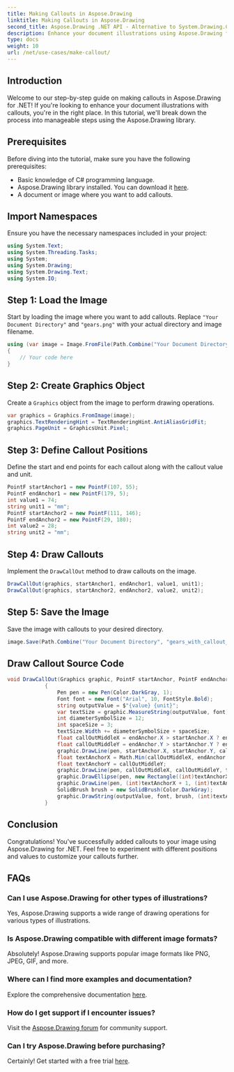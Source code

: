 ```yaml
---
title: Making Callouts in Aspose.Drawing
linktitle: Making Callouts in Aspose.Drawing
second_title: Aspose.Drawing .NET API - Alternative to System.Drawing.Common
description: Enhance your document illustrations using Aspose.Drawing for .NET! Learn step-by-step how to add callouts for clearer and informative visuals.
type: docs
weight: 10
url: /net/use-cases/make-callout/
---
```

## Introduction
Welcome to our step-by-step guide on making callouts in Aspose.Drawing for .NET! If you're looking to enhance your document illustrations with callouts, you're in the right place. In this tutorial, we'll break down the process into manageable steps using the Aspose.Drawing library.
## Prerequisites
Before diving into the tutorial, make sure you have the following prerequisites:
- Basic knowledge of C# programming language.
- Aspose.Drawing library installed. You can download it [here](https://releases.aspose.com/drawing/net/).
- A document or image where you want to add callouts.
## Import Namespaces
Ensure you have the necessary namespaces included in your project:
```csharp
using System.Text;
using System.Threading.Tasks;
using System;
using System.Drawing;
using System.Drawing.Text;
using System.IO;
```
## Step 1: Load the Image
Start by loading the image where you want to add callouts. Replace `"Your Document Directory"` and `"gears.png"` with your actual directory and image filename.
```csharp
using (var image = Image.FromFile(Path.Combine("Your Document Directory", "gears.png")))
{
    // Your code here
}
```
## Step 2: Create Graphics Object
Create a `Graphics` object from the image to perform drawing operations.
```csharp
var graphics = Graphics.FromImage(image);
graphics.TextRenderingHint = TextRenderingHint.AntiAliasGridFit;
graphics.PageUnit = GraphicsUnit.Pixel;
```
## Step 3: Define Callout Positions
Define the start and end points for each callout along with the callout value and unit.
```csharp
PointF startAnchor1 = new PointF(107, 55);
PointF endAnchor1 = new PointF(179, 5);
int value1 = 74;
string unit1 = "mm";
PointF startAnchor2 = new PointF(111, 146);
PointF endAnchor2 = new PointF(29, 180);
int value2 = 28;
string unit2 = "mm";
```
## Step 4: Draw Callouts
Implement the `DrawCallOut` method to draw callouts on the image.
```csharp
DrawCallOut(graphics, startAnchor1, endAnchor1, value1, unit1);
DrawCallOut(graphics, startAnchor2, endAnchor2, value2, unit2);
```
## Step 5: Save the Image
Save the image with callouts to your desired directory.
```csharp
image.Save(Path.Combine("Your Document Directory", "gears_with_callout_out.png"));
```
## Draw Callout Source Code
```csharp
void DrawCallOut(Graphics graphic, PointF startAnchor, PointF endAnchor, int value, string unit)
            {
                Pen pen = new Pen(Color.DarkGray, 1);
                Font font = new Font("Arial", 10, FontStyle.Bold);
                string outputValue = $"{value} {unit}";
                var textSize = graphic.MeasureString(outputValue, font);
                int diameterSymbolSize = 12;
                int spaceSize = 3;
                textSize.Width += diameterSymbolSize + spaceSize;
                float callOutMiddleX = endAnchor.X > startAnchor.X ? endAnchor.X - textSize.Width : endAnchor.X + textSize.Width;
                float callOutMiddleY = endAnchor.Y > startAnchor.Y ? endAnchor.Y - textSize.Height : endAnchor.Y + textSize.Height;
                graphic.DrawLine(pen, startAnchor.X, startAnchor.Y, callOutMiddleX, callOutMiddleY);
                float textAnchorX = Math.Min(callOutMiddleX, endAnchor.X);
                float textAnchorY = callOutMiddleY;
                graphic.DrawLine(pen, callOutMiddleX, callOutMiddleY, textAnchorX == callOutMiddleX ? textAnchorX + textSize.Width : textAnchorX, callOutMiddleY);
                graphic.DrawEllipse(pen, new Rectangle((int)textAnchorX + spaceSize, (int)(textAnchorY - textSize.Height) + spaceSize, 10, 10));
                graphic.DrawLine(pen, (int)textAnchorX + 1, (int)textAnchorY - 1, (int)textAnchorX + diameterSymbolSize + 2, (int)textAnchorY - diameterSymbolSize - 2);
                SolidBrush brush = new SolidBrush(Color.DarkGray);
                graphic.DrawString(outputValue, font, brush, (int)textAnchorX + diameterSymbolSize + spaceSize, (int)(textAnchorY - textSize.Height));
            }
```
## Conclusion

Congratulations! You've successfully added callouts to your image using Aspose.Drawing for .NET. Feel free to experiment with different positions and values to customize your callouts further.

## FAQs

### Can I use Aspose.Drawing for other types of illustrations?

Yes, Aspose.Drawing supports a wide range of drawing operations for various types of illustrations.

### Is Aspose.Drawing compatible with different image formats?

Absolutely! Aspose.Drawing supports popular image formats like PNG, JPEG, GIF, and more.

### Where can I find more examples and documentation?

Explore the comprehensive documentation [here](https://reference.aspose.com/drawing/net/).

### How do I get support if I encounter issues?

Visit the [Aspose.Drawing forum](https://forum.aspose.com/c/diagram/17) for community support.

### Can I try Aspose.Drawing before purchasing?

Certainly! Get started with a free trial [here](https://releases.aspose.com/).
